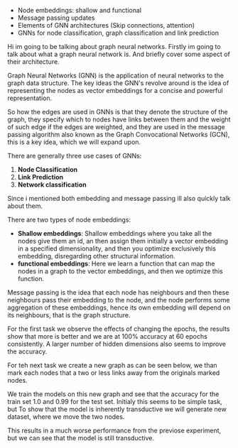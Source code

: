 - Node embeddings: shallow and functional
- Message passing updates
- Elements of GNN architectures (Skip connections, attention)
- GNNs for node classification, graph classification and link prediction

Hi im going to be talking about graph neural networks.
Firstly im going to talk about what a graph neural network is.
And briefly cover some aspect of their architecture.

Graph Neural Networks (GNN) is the application of neural networks to the graph data structure.
The key ideas the GNN's revolve around is the idea of representing the nodes as vector embeddings for a concise and powerful representation.

So how the edges are used in GNNs is that they denote the structure of the graph, they specify which to nodes have links between them and the weight of such edge if the edges are weighted, and they are used in the message passing algorithm also known as the Graph Convocational Networks (GCN), this is a key idea, which we will expand upon.

There are generally three use cases of GNNs:
1. **Node Classification**
2. **Link Prediction**
3. **Network classification**

Since i mentioned both embedding and message passing ill also quickly talk about them.

There are two types of node embeddings:
- **Shallow embeddings**: Shallow embeddings where you take all the nodes give them an id, an then assign them initially a vector embedding in a specified dimensionality, and then you optimize exclusively this embedding, disregarding other structural information.
- **functional embeddings**: Here we learn a function that can map the nodes in a graph to the vector embeddings, and then we optimize this function.

Message passing is the idea that each node has neighbours and then these neighbours pass their embedding to the node, and the node performs some aggregation of these embeddings, hence its own embedding will depend on its neighbours, that is the graph structure.

For the first task we observe the effects of changing the epochs, the results show that more is better and we are at 100% accuracy at 60 epochs consistently. A larger number of hidden dimensions also seems to improve the accuracy.

For teh next task we create a new graph as can be seen below, we than mark each nodes that a two or less links away from the originals marked nodes.

We train the models on this new graph and see that the accuracy for the train set 1.0 and 0.99 for the test set.
Initialy this seems to be simple task, but To show that the model is inherently transductive we will generate new dataset, where we move the two  nodes.

This results in a much worse performance from the previose experiment, but we can see that the model is still transductive.